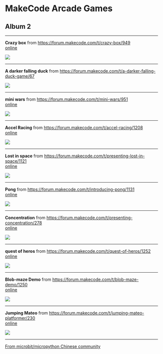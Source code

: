 # MakeCode Arcade Games
## Album 2

---------

**Crazy box** from https://forum.makecode.com/t/crazy-box/949  
[online](https://arcade.makecode.com/16679-54048-79801-12115)

![](arcade-Crazy-box.gif)

---------

**A darker falling duck** from https://forum.makecode.com/t/a-darker-falling-duck-game/67  

![](arcade-Falling-Duck-NIGHTS.gif)

---------

**mini wars** from https://forum.makecode.com/t/mini-wars/951  
[online](https://arcade.makecode.com/09363-09116-82494-33886)

![](arcade-mini-wars.gif)

---------

**Accel Racing** from https://forum.makecode.com/t/accel-racing/1208  
[online](https://arcade.makecode.com/86233-37819-25265-86211)

![](arcade-Accel-Racing.gif)

---------

**Lost in space** from https://forum.makecode.com/t/presenting-lost-in-space/1121  
[online](https://arcade.makecode.com/73476-79703-19901-67382)

![](arcade-Lost-in-space.gif)

---------

**Pong** from https://forum.makecode.com/t/introducing-pong/1131  
[online](https://arcade.makecode.com/23599-15213-94550-19256)

![](arcade-Pong.gif)

---------

**Concentration** from https://forum.makecode.com/t/presenting-concentration/278  
[online](https://arcade.makecode.com/23599-15213-94550-19256)

![](arcade-Concentration.gif)

---------

**quest of heros** from https://forum.makecode.com/t/quest-of-heros/1252  
[online](https://arcade.makecode.com/38571-12627-69404-00047)

![](arcade-quest-of-heros.gif)

---------

**Blob-maze Demo** from https://forum.makecode.com/t/blob-maze-demo/1250  
[online](https://arcade.makecode.com/39712-21737-62791-69599)

![](arcade-Blob-maze-Demo.gif)

---------

**Jumping Mateo** from https://forum.makecode.com/t/jumping-mateo-platformer/230  
[online](https://arcade.makecode.com/89421-43050-91702-07865)

![](arcade-Jumping-Mateo.gif)

---------

[From microbit/micropython Chinese community](http://www.micropython.org.cn)
